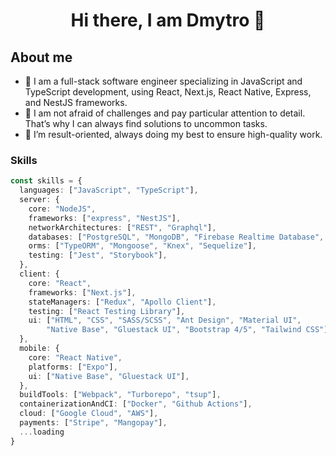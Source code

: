 <h1 align="center">Hi there, I am Dmytro 👋</h1>

## About me

* 💼  I am a full-stack software engineer specializing in JavaScript and TypeScript development, using React, Next.js, React Native, Express, and NestJS frameworks.
* 🔨  I am not afraid of challenges and pay particular attention to detail. That’s why I can always find solutions to uncommon tasks. 
* 🎯  I’m result-oriented, always doing my best to ensure high-quality work.


### Skills

```ts
const skills = {
  languages: ["JavaScript", "TypeScript"],
  server: {
    core: "NodeJS",
    frameworks: ["express", "NestJS"],
    networkArchitectures: ["REST", "Graphql"],
    databases: ["PostgreSQL", "MongoDB", "Firebase Realtime Database", "Firebase Cloud Firestore", "Redis"],
    orms: ["TypeORM", "Mongoose", "Knex", "Sequelize"],
    testing: ["Jest", "Storybook"],
  },
  client: {
    core: "React",
    frameworks: ["Next.js"],
    stateManagers: ["Redux", "Apollo Client"],
    testing: ["React Testing Library"],
    ui: ["HTML", "CSS", "SASS/SCSS", "Ant Design", "Material UI",
        "Native Base", "Gluestack UI", "Bootstrap 4/5", "Tailwind CSS"],
  },
  mobile: {
    core: "React Native",
    platforms: ["Expo"],
    ui: ["Native Base", "Gluestack UI"],
  },
  buildTools: ["Webpack", "Turborepo", "tsup"],
  containerizationAndCI: ["Docker", "Github Actions"],
  cloud: ["Google Cloud", "AWS"],
  payments: ["Stripe", "Mangopay"],
  ...loading
}
```

